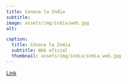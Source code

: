 ```yaml
---
title: Conoce la India
subtitle: 
image: assets/img/india/web.jpg
alt: 

caption:
  title: Cónoce la India
  subtitle: Web oficial
  thumbnail: assets/img/india/india_web.jpg
---
```


<a href="https://www.incredibleindia.org/content/incredible-india-v2/en.html" target="_blank" rel="noopener noreferrer">Link</a>